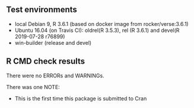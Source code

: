 ## Test environments
* local Debian 9, R 3.6.1 (based on docker image from rocker/verse:3.6.1)
* Ubuntu 16.04 (on Travis CI): oldrel(R 3.5.3), rel (R 3.6.1) and devel(R 2019-07-28 r76899)
* win-builder (release and devel)

## R CMD check results
There were no ERRORs and WARNINGs.

There was one NOTE:

* This is the first time this package is submitted to Cran